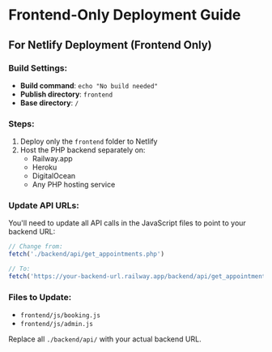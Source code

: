 # Frontend-Only Deployment Guide

## For Netlify Deployment (Frontend Only)

### Build Settings:
- **Build command**: `echo "No build needed"`
- **Publish directory**: `frontend`
- **Base directory**: `/`

### Steps:
1. Deploy only the `frontend` folder to Netlify
2. Host the PHP backend separately on:
   - Railway.app
   - Heroku
   - DigitalOcean
   - Any PHP hosting service

### Update API URLs:
You'll need to update all API calls in the JavaScript files to point to your backend URL:

```javascript
// Change from:
fetch('./backend/api/get_appointments.php')

// To:
fetch('https://your-backend-url.railway.app/backend/api/get_appointments.php')
```

### Files to Update:
- `frontend/js/booking.js`
- `frontend/js/admin.js`

Replace all `./backend/api/` with your actual backend URL.